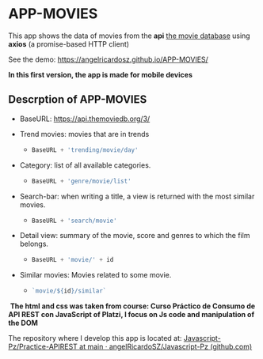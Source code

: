 # APP-MOVIES

This app shows the data of movies from the **api**  [the movie database]( https://api.themoviedb.org) using **axios** (a promise-based HTTP client) 

See the demo:  https://angelricardosz.github.io/APP-MOVIES/

**In this first version, the app is made for mobile devices**

## Descrption of APP-MOVIES

- BaseURL: https://api.themoviedb.org/3/

- Trend movies: movies that are in trends 

  - ```javascript
    BaseURL + 'trending/movie/day'
    ```

- Category: list of all available categories.

  - ```javascript
    BaseURL + 'genre/movie/list'
    ```

- Search-bar: when writing a title, a view is returned with the most similar movies.

  - ```javascript
    BaseURL + 'search/movie'
    ```

    

- Detail view: summary of the movie, score and genres to which the film belongs.

  - ```javascript
    BaseURL + 'movie/' + id
    ```

- Similar movies: Movies related to some movie.

  - ```javascript
    `movie/${id}/similar`
    ```

​	**The html and css was taken from course: Curso Práctico de Consumo de API REST con JavaScript of Platzi, I focus on Js code and manipulation of the DOM**

The repository where I develop this app is located at: [Javascript-Pz/Practice-APIREST at main · angelRicardoSZ/Javascript-Pz (github.com)](https://github.com/angelRicardoSZ/Javascript-Pz/tree/main/Practice-APIREST)







